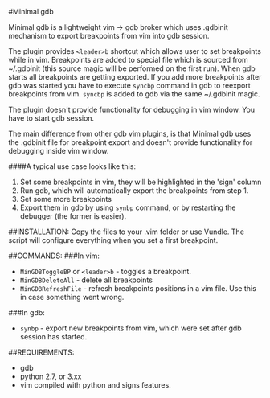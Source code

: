 #Minimal gdb

Minimal gdb is a lightweight vim -> gdb broker which uses .gdbinit mechanism to export breakpoints from vim into gdb session.

The plugin provides `<leader>b` shortcut which allows user to set breakpoints while in vim. Breakpoints are added to special file which is sourced from ~/.gdbinit (this source magic will be performed on the first run). When gdb starts all breakpoints are getting exported. If you add more breakpoints after gdb was started you have to execute `syncbp` command in gdb to reexport breakpoints from vim. `syncbp` is added to gdb via the same ~/.gdbinit magic. 

The plugin doesn't provide functionality for debugging in vim window. You have to start gdb session.

The main difference from other gdb vim plugins, is that Minimal gdb uses the .gdbinit file for breakpoint export and doesn't provide functionality for debugging inside vim window.

####A typical use case looks like this:
1. Set some breakpoints in vim, they will be highlighted in the 'sign' column
2. Run gdb, which will automatically export the breakpoints from step 1.
3. Set some more breakpoints
4. Export them in gdb by using `synbp` command, or by restarting the debugger (the former is easier).

##INSTALLATION:
Copy the files to your .vim folder or use Vundle.
The script will configure everything when you set a first breakpoint.

##COMMANDS:
###In vim:
* `MinGDBToggleBP` or `<leader>b` - toggles a breakpoint.
* `MinGDBDeleteAll` - delete all breakpoints
* `MinGDBRefreshFile` - refresh breakpoints positions in a vim file. Use this in case something went wrong.

###In gdb:
* `synbp` - export new breakpoints from vim, which were set after gdb session has started.


##REQUIREMENTS:
* gdb
* python 2.7, or 3.xx
* vim compiled with python and signs features.

